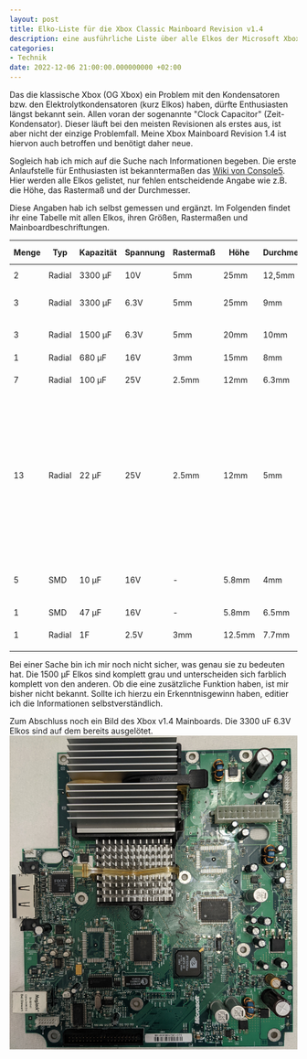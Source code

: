 ```yaml
---
layout: post
title: Elko-Liste für die Xbox Classic Mainboard Revision v1.4
description: eine ausführliche Liste über alle Elkos der Microsoft Xbox Classic Mainboard Revision v1.4
categories:
- Technik
date: 2022-12-06 21:00:00.000000000 +02:00
---
```


Das die klassische Xbox (OG Xbox) ein Problem mit den Kondensatoren bzw. den Elektrolytkondensatoren (kurz Elkos) haben, dürfte Enthusiasten längst bekannt sein. Allen voran der sogenannte "Clock Capacitor" (Zeit-Kondensator). Dieser läuft bei den meisten Revisionen als erstes aus, ist aber nicht der einzige Problemfall. Meine Xbox Mainboard Revision 1.4 ist hiervon auch betroffen und benötigt daher neue.

Sogleich hab ich mich auf die Suche nach Informationen begeben. Die erste Anlaufstelle für Enthusiasten ist bekanntermaßen das [Wiki von Console5](https://wiki.console5.com/wiki/Microsoft_Xbox#v1.4). Hier werden alle Elkos gelistet, nur fehlen entscheidende Angabe wie z.B. die Höhe, das Rastermaß und der Durchmesser.

Diese Angaben hab ich selbst gemessen und ergänzt.
Im Folgenden findet ihr eine Tabelle mit allen Elkos, ihren Größen, Rastermaßen und Mainboardbeschriftungen.

| **Menge** | **Typ** | **Kapazität** | **Spannung** | **Rastermaß** | **Höhe** | **Durchmesser** | **Mainboard Positionen** |
|-----------|---------|---------------|--------------|---------------|----------|-----------------|--------------------------|
| 2         | Radial  | 3300 μF       | 10V          | 5mm           | 25mm     | 12,5mm          | C1G1, C7G1               |
| 3         | Radial  | 3300 μF       | 6.3V         | 5mm           | 25mm     | 9mm             | C1E1, C2E4, C3E2         |
| 3         | Radial  | 1500 μF       | 6.3V         | 5mm           | 20mm     | 10mm            | C4F9, C7E2, C7F1         |
| 1         | Radial  | 680 μF        | 16V          | 3mm           | 15mm     | 8mm             | C5A4                     |
| 7         | Radial  | 100 μF        | 25V          | 2.5mm         | 12mm     | 6.3mm           | C1E1, C2E4, C3E2         |
| 13        | Radial  | 22 μF         | 25V          | 2.5mm         | 12mm     | 5mm             | C1G3, C1G6, C2G2, C3F6, C3G1, C4G4, C4G8, C5F5, C6G1, C7B5, C7G6, C8C2, C8E3 (gerne mal ein SMD Elko) |
| 5         | SMD     | 10 μF         | 16V          | -             | 5.8mm    | 4mm             | C6A10, C6A11, C6A4, C6B4, C6B6 |
| 1         | SMD     | 47 μF         | 16V          | -             | 5.8mm    | 6.5mm           | C7B2                     |
| 1         | Radial  | 1F            | 2.5V         | 3mm           | 12.5mm   | 7.7mm           | C7G2 (Clock Cap)         |

Bei einer Sache bin ich mir noch nicht sicher, was genau sie zu bedeuten hat. Die 1500 μF Elkos sind komplett grau und unterscheiden sich farblich komplett von den anderen. Ob die eine zusätzliche Funktion haben, ist mir bisher nicht bekannt. Sollte ich hierzu ein Erkenntnisgewinn haben, editier ich die Informationen selbstverständlich.

Zum Abschluss noch ein Bild des Xbox v1.4 Mainboards. Die 3300 uF 6.3V Elkos sind auf dem bereits ausgelötet.
![Xbox v1.4](/images/xbox_classic_v14.jpg)
